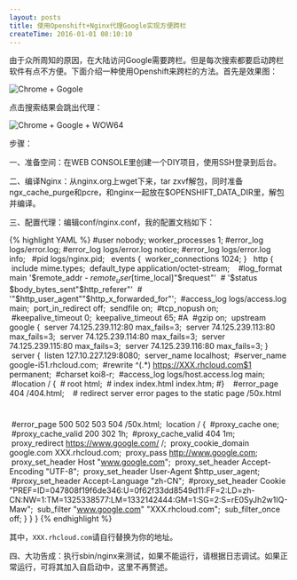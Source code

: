 ```yaml
---
layout: posts
title: 使用Openshift+Nginx代理Google实现方便跨栏
createTime: 2016-01-01 08:10:10
---
```


由于众所周知的原因，在大陆访问Google需要跨栏。但是每次搜索都要启动跨栏软件有点不方便。下面介绍一种使用Openshift来跨栏的方法。首先是效果图：
  
![Chrome + Gogole](http://images2015.cnblogs.com/blog/585442/201601/585442-20160101085838026-457015255.png)
  
点击搜索结果会跳出代理：
  
![Chrome + Google + WOW64](http://images2015.cnblogs.com/blog/585442/201601/585442-20160101085908698-1993570021.png)
  
步骤：
  
一、准备空间：在WEB CONSOLE里创建一个DIY项目，使用SSH登录到后台。
  
二、编译Nginx：从nginx.org上wget下来，tar zxvf解包，同时准备ngx_cache_purge和pcre，和nginx一起放在$OPENSHIFT_DATA_DIR里，解包并编译。
  
三、配置代理：编辑conf/nginx.conf，我的配置文档如下：
  
{% highlight YAML %}
#user nobody;
worker_processes 1;
#error_log logs/error.log;
#error_log logs/error.log notice;
#error_log logs/error.log info;
 
#pid logs/nginx.pid;
 
events {
 worker_connections 1024;
}
 
http {
 include mime.types;
 default_type application/octet-stream;
 
 #log_format main '$remote_addr - $remote_user [$time_local]"$request"'
 # '$status $body_bytes_sent"$http_referer"'
 # '"$http_user_agent""$http_x_forwarded_for"';
 #access_log logs/access.log main;
 port_in_redirect off;
 sendfile on;
 #tcp_nopush on;
 #keepalive_timeout 0;
 keepalive_timeout 65;
#A
 #gzip on;
 upstream google {
 server 74.125.239.112:80 max_fails=3;
 server 74.125.239.113:80 max_fails=3;
 server 74.125.239.114:80 max_fails=3;
 server 74.125.239.115:80 max_fails=3;
 server 74.125.239.116:80 max_fails=3;
}
 server {
 listen 127.10.227.129:8080;
 server_name localhost;
 #server_name google-i51.rhcloud.com;
 #rewrite ^(.*) https://XXX.rhcloud.com$1 permanent;
 #charset koi8-r;
 #access_log logs/host.access.log main;
 #location / {
 # root html;
 # index index.html index.htm;
#}
 
 #error_page 404 /404.html;
 
 # redirect server error pages to the static page /50x.html
#
 #error_page 500 502 503 504 /50x.html;
 location / {
 #proxy_cache one;
 #proxy_cache_valid 200 302 1h;
 #proxy_cache_valid 404 1m;
 proxy_redirect https://www.google.com/ /;
 proxy_cookie_domain google.com XXX.rhcloud.com;
 proxy_pass http://www.google.com;
 proxy_set_header Host "www.google.com";
 proxy_set_header Accept-Encoding "UTF-8";
 proxy_set_header User-Agent $http_user_agent;
 #proxy_set_header Accept-Language "zh-CN";
 #proxy_set_header Cookie "PREF=ID=047808f19f6de346:U=0f62f33dd8549d11:FF=2:LD=zh-CN:NW=1:TM=1325338577:LM=1332142444:GM=1:SG=2:S=rE0SyJh2w1IQ-Maw";
 sub_filter "www.google.com" "XXX.rhcloud.com";
 sub_filter_once off;
}
}
}
{% endhighlight %}
  
其中，`XXX.rhcloud.com`请自行替换为你的地址。
  
四、大功告成：执行sbin/nginx来测试，如果不能运行，请根据日志调试。如果正常运行，可将其加入自启动中，这里不再赘述。
